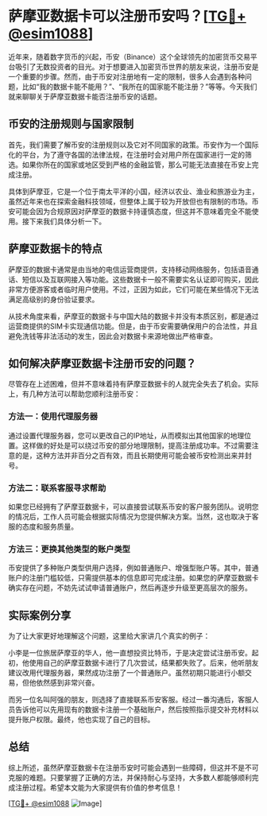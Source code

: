 # 萨摩亚数据卡可以注册币安吗？[[TG💪+ @esim1088](https://t.me/s/esim1088)]

近年来，随着数字货币的兴起，币安（Binance）这个全球领先的加密货币交易平台吸引了无数投资者的目光。对于想要进入加密货币世界的朋友来说，注册币安是一个重要的步骤。然而，由于币安对注册地有一定的限制，很多人会遇到各种问题，比如“我的数据卡能不能用？”、“我所在的国家能不能注册？”等等。今天我们就来聊聊关于萨摩亚数据卡能否注册币安的话题。

## 币安的注册规则与国家限制

首先，我们需要了解币安的注册规则以及它对不同国家的政策。币安作为一个国际化的平台，为了遵守各国的法律法规，在注册时会对用户所在国家进行一定的筛选。如果你所在的国家或地区受到严格的金融监管，那么可能无法直接在币安上完成注册。

具体到萨摩亚，它是一个位于南太平洋的小国，经济以农业、渔业和旅游业为主，虽然近年来也在探索金融科技领域，但整体上属于较为开放但也有限制的市场。币安可能会因为合规原因对萨摩亚的数据卡持谨慎态度，但这并不意味着完全不能使用。接下来我们具体分析一下。

## 萨摩亚数据卡的特点

萨摩亚的数据卡通常是由当地的电信运营商提供，支持移动网络服务，包括语音通话、短信以及互联网接入等功能。这些数据卡一般不需要实名认证即可购买，因此非常方便游客或者临时用户使用。不过，正因为如此，它们可能在某些情况下无法满足高级别的身份验证要求。

从技术角度来看，萨摩亚的数据卡与中国大陆的数据卡并没有本质区别，都是通过运营商提供的SIM卡实现通信功能。但是，由于币安需要确保用户的合法性，并且避免洗钱等非法活动的发生，因此会对数据卡来源地做出严格审查。

## 如何解决萨摩亚数据卡注册币安的问题？

尽管存在上述困难，但并不意味着持有萨摩亚数据卡的人就完全失去了机会。实际上，有几种方法可以帮助您顺利注册币安：

### 方法一：使用代理服务器

通过设置代理服务器，您可以更改自己的IP地址，从而模拟出其他国家的地理位置。这样做的好处是可以绕过币安的部分地理限制，提高注册成功率。不过需要注意的是，这种方法并非百分之百有效，而且长期使用可能会被币安检测出来并封号。

### 方法二：联系客服寻求帮助

如果您已经拥有了萨摩亚数据卡，可以直接尝试联系币安的客户服务团队。说明您的情况后，工作人员可能会根据实际情况为您提供解决方案。当然，这也取决于客服的态度和服务质量。

### 方法三：更换其他类型的账户类型

币安提供了多种账户类型供用户选择，例如普通账户、增强型账户等。其中，普通账户的注册门槛较低，只需提供基本的信息即可完成注册。如果您的萨摩亚数据卡确实存在问题，不妨先试试申请普通账户，然后再逐步升级至更高层次的服务。

## 实际案例分享

为了让大家更好地理解这个问题，这里给大家讲几个真实的例子：

小李是一位旅居萨摩亚的华人，他一直想投资比特币，于是决定尝试注册币安。起初，他使用自己的萨摩亚数据卡进行了几次尝试，结果都失败了。后来，他听朋友建议改用代理服务器，果然成功注册了一个普通账户。虽然初期只能进行小额交易，但他依然感到非常兴奋。

而另一位名叫阿强的朋友，则选择了直接联系币安客服。经过一番沟通后，客服人员告诉他可以先用现有的数据卡注册一个基础账户，然后按照指示提交补充材料以提升账户权限。最终，他也实现了自己的目标。

## 总结

综上所述，虽然萨摩亚数据卡在注册币安时可能会遇到一些障碍，但这并不是不可克服的难题。只要掌握了正确的方法，并保持耐心与坚持，大多数人都能够顺利完成注册过程。希望本文能为大家提供有价值的参考信息！

[[TG💪+ @esim1088](https://t.me/s/esim1088) ![Image](https://i.postimg.cc/4NQfJmqS/Snipaste-2025-05-13-00-14-12.png)]